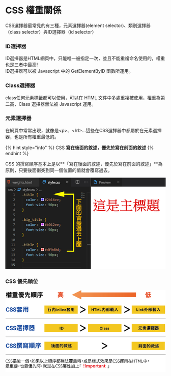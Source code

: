 # CSS 權重關係

CSS選擇器最常見的有三種，元素選擇器\(element selector\)、類別選擇器（class selector）與ID選擇器（id selector）

### ID選擇器

ID選擇器是HTML網頁中，只能唯一被指定一次，並且不能重複命名使用的，權重也是三者中最高!  
ID選擇器可以被 Javascript 中的 GetElementByID 函數所運用。

### Class選擇器 

 class任何元素標籤都可以使用，可以在 HTML 文件中多處重複被使用，權重為第二高，Class 選擇器無法被 Javascript 運用。

### 元素選擇器

在網頁中常常出現，就像是&lt;p&gt;、&lt;h1&gt;...這些在CSS選擇器中都屬於在元素選擇器，也是所有權重最低的。

{% hint style="info" %}
CSS **寫在後面的敘述，優先於寫在前面的敘述**
{% endhint %}

 CSS 的撰寫順序基本上是以**「寫在後面的敘述，優先於寫在前面的敘述」**為原則，只要後面衝突到同一個位置的值就會覆寫過去。

![](../.gitbook/assets/s4.jpg)

### CSS 優先順位

![](../.gitbook/assets/quan-zhong.jpg)

